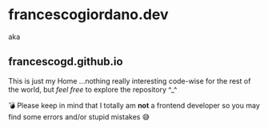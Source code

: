 # francescogiordano.dev
aka
## francescogd.github.io

This is just my Home ...nothing really interesting code-wise for the rest of the world, but _feel free_ to explore the repository ^_^

💣 Please keep in mind that I totally am **not** a frontend developer so you may find some errors and/or stupid mistakes 😅
